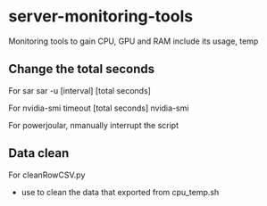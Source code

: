 # server-monitoring-tools
Monitoring tools to gain CPU, GPU and RAM include its usage, temp

## Change the total seconds 
For sar
sar -u [interval] [total seconds] 

For nvidia-smi
timeout [total seconds] nvidia-smi

For powerjoular, nmanually interrupt the script

## Data clean
For cleanRowCSV.py 
- use to clean the data that exported from cpu_temp.sh
